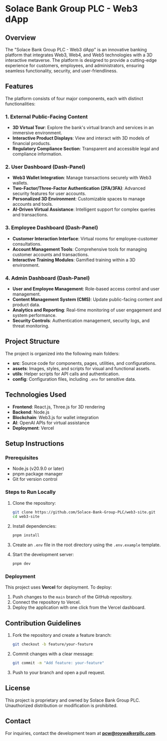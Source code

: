 
# Solace Bank Group PLC - Web3 dApp

## Overview

The "Solace Bank Group PLC - Web3 dApp" is an innovative banking platform that integrates Web3, Web4, and Web5 technologies with a 3D interactive metaverse. The platform is designed to provide a cutting-edge experience for customers, employees, and administrators, ensuring seamless functionality, security, and user-friendliness.

## Features

The platform consists of four major components, each with distinct functionalities:

### 1. External Public-Facing Content

- **3D Virtual Tour**: Explore the bank's virtual branch and services in an immersive environment.
- **Interactive Product Displays**: View and interact with 3D models of financial products.
- **Regulatory Compliance Section**: Transparent and accessible legal and compliance information.

### 2. User Dashboard (Dash-Panel)

- **Web3 Wallet Integration**: Manage transactions securely with Web3 wallets.
- **Two-Factor/Three-Factor Authentication (2FA/3FA)**: Advanced security features for user accounts.
- **Personalized 3D Environment**: Customizable spaces to manage accounts and tools.
- **AI-Driven Virtual Assistance**: Intelligent support for complex queries and transactions.

### 3. Employee Dashboard (Dash-Panel)

- **Customer Interaction Interface**: Virtual rooms for employee-customer consultations.
- **Account Management Tools**: Comprehensive tools for managing customer accounts and transactions.
- **Interactive Training Modules**: Gamified training within a 3D environment.

### 4. Admin Dashboard (Dash-Panel)

- **User and Employee Management**: Role-based access control and user management.
- **Content Management System (CMS)**: Update public-facing content and product data.
- **Analytics and Reporting**: Real-time monitoring of user engagement and system performance.
- **Security Controls**: Authentication management, security logs, and threat monitoring.

## Project Structure

The project is organized into the following main folders:

- **src**: Source code for components, pages, utilities, and configurations.
- **assets**: Images, styles, and scripts for visual and functional assets.
- **utils**: Helper scripts for API calls and authentication.
- **config**: Configuration files, including `.env` for sensitive data.

## Technologies Used

- **Frontend**: React.js, Three.js for 3D rendering
- **Backend**: Node.js
- **Blockchain**: Web3.js for wallet integration
- **AI**: OpenAI APIs for virtual assistance
- **Deployment**: Vercel

## Setup Instructions

### Prerequisites

- Node.js (v20.9.0 or later)
- pnpm package manager
- Git for version control

### Steps to Run Locally

1. Clone the repository:

   ```bash
   git clone https://github.com/Solace-Bank-Group-PLC/web3-site.git
   cd web3-site
   ```

2. Install dependencies:

   ```bash
   pnpm install
   ```

3. Create an `.env` file in the root directory using the `.env.example` template.
4. Start the development server:

   ```bash
   pnpm dev
   ```

### Deployment

This project uses **Vercel** for deployment. To deploy:

1. Push changes to the `main` branch of the GitHub repository.
2. Connect the repository to Vercel.
3. Deploy the application with one click from the Vercel dashboard.

## Contribution Guidelines

1. Fork the repository and create a feature branch:

   ```bash
   git checkout -b feature/your-feature
   ```

2. Commit changes with a clear message:

   ```bash
   git commit -m "Add feature: your-feature"
   ```

3. Push to your branch and open a pull request.

## License

This project is proprietary and owned by Solace Bank Group PLC. Unauthorized distribution or modification is prohibited.

## Contact

For inquiries, contact the development team at **<pcw@roywalkerpllc.com>**.

